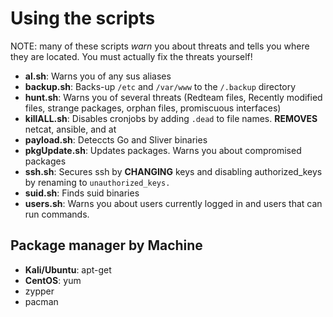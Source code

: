 # Using the scripts
NOTE: many of these scripts _warn_ you about threats and tells you where they are located. You must actually fix the threats yourself!
- **al.sh**: Warns you of any sus aliases
- **backup.sh**: Backs-up `/etc` and `/var/www`  to the `/.backup` directory
- **hunt.sh**: Warns you of several threats (Redteam files, Recently modified files, strange packages, orphan files, promiscuous interfaces)
- **killALL.sh**: Disables cronjobs by adding `.dead` to file names. **REMOVES** netcat, ansible, and at
- **payload.sh**: Deteccts Go and Sliver binaries
- **pkgUpdate.sh**: Updates packages. Warns you about compromised packages
- **ssh.sh**: Secures ssh by **CHANGING** keys and disabling authorized_keys by renaming to `unauthorized_keys.`
- **suid.sh**: Finds suid binaries
- **users.sh**: Warns you about users currently logged in and users that can run commands.


## Package manager by Machine
- **Kali/Ubuntu**: apt-get
- **CentOS**: yum
- zypper
- pacman
